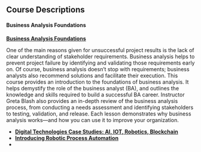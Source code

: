 ## Course Descriptions

#### Business Analysis Foundations

**[Business Analysis Foundations](https://www.linkedin.com/learning/business-analysis-foundations-4 "Course Description")**

One of the main reasons given for unsuccessful project results is the lack of clear understanding of stakeholder requirements. Business analysis helps to prevent project failure by identifying and validating those requirements early on. Of course, business analysis doesn’t stop with requirements; business analysts also recommend solutions and facilitate their execution. This course provides an introduction to the foundations of business analysis. It helps demystify the role of the business analyst (BA), and outlines the knowledge and skills required to build a successful BA career. Instructor Greta Blash also provides an in-depth review of the business analysis process, from conducting a needs assessment and identifying stakeholders to testing, validation, and release. Each lesson demonstrates why business analysis works—and how you can use it to improve your organization. 
 
 
 
 
 
 
 
 
 - **[Digital Technologies Case Studies: AI, IOT, Robotics, Blockchain](https://www.linkedin.com/learning/digital-technologies-case-studies-ai-iot-robotics-blockchain "Course Description")**
  - **[Introducing Robotic Process Automation](https://www.linkedin.com/learning/introducing-robotic-process-automation "Course Description")**
  - 
